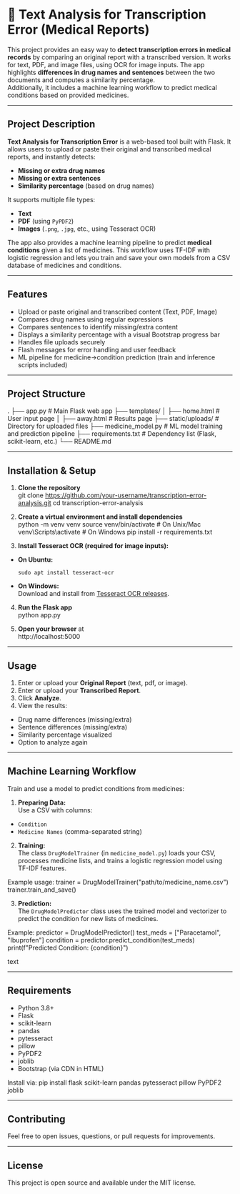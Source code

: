 # 📝 Text Analysis for Transcription Error (Medical Reports)

This project provides an easy way to **detect transcription errors in medical records** by comparing an original report with a transcribed version. It works for text, PDF, and image files, using OCR for image inputs. The app highlights **differences in drug names and sentences** between the two documents and computes a similarity percentage.  
Additionally, it includes a machine learning workflow to predict medical conditions based on provided medicines.

---

## Project Description

**Text Analysis for Transcription Error** is a web-based tool built with Flask. It allows users to upload or paste their original and transcribed medical reports, and instantly detects:

- **Missing or extra drug names**
- **Missing or extra sentences**
- **Similarity percentage** (based on drug names)

It supports multiple file types:
- **Text**
- **PDF** (using `PyPDF2`)
- **Images** (`.png`, `.jpg`, etc., using Tesseract OCR)

The app also provides a machine learning pipeline to predict **medical conditions** given a list of medicines. This workflow uses TF-IDF with logistic regression and lets you train and save your own models from a CSV database of medicines and conditions.

---

## Features

- Upload or paste original and transcribed content (Text, PDF, Image)
- Compares drug names using regular expressions
- Compares sentences to identify missing/extra content
- Displays a similarity percentage with a visual Bootstrap progress bar
- Handles file uploads securely
- Flash messages for error handling and user feedback
- ML pipeline for medicine→condition prediction (train and inference scripts included)

---

## Project Structure

.
├── app.py # Main Flask web app
├── templates/
│ ├── home.html # User input page
│ ├── away.html # Results page
├── static/uploads/ # Directory for uploaded files
├── medicine_model.py # ML model training and prediction pipeline
├── requirements.txt # Dependency list (Flask, scikit-learn, etc.)
└── README.md

---

## Installation & Setup

1. **Clone the repository**  
git clone https://github.com/your-username/transcription-error-analysis.git
cd transcription-error-analysis



2. **Create a virtual environment and install dependencies**  
python -m venv venv
source venv/bin/activate # On Unix/Mac
venv\Scripts\activate # On Windows
pip install -r requirements.txt



3. **Install Tesseract OCR (required for image inputs):**  
- **On Ubuntu:**  
  ```
  sudo apt install tesseract-ocr
  ```
- **On Windows:**  
  Download and install from [Tesseract OCR releases](https://github.com/tesseract-ocr/tesseract).

4. **Run the Flask app**  
python app.py



5. **Open your browser** at  
http://localhost:5000



---

## Usage

1. Enter or upload your **Original Report** (text, pdf, or image).
2. Enter or upload your **Transcribed Report**.
3. Click **Analyze**.
4. View the results:
- Drug name differences (missing/extra)
- Sentence differences (missing/extra)
- Similarity percentage visualized
- Option to analyze again

---

## Machine Learning Workflow

Train and use a model to predict conditions from medicines:

1. **Preparing Data:**  
Use a CSV with columns:  
- `Condition`  
- `Medicine Names` (comma-separated string)

2. **Training:**  
The class `DrugModelTrainer` (in `medicine_model.py`) loads your CSV, processes medicine lists, and trains a logistic regression model using TF-IDF features.

Example usage:
trainer = DrugModelTrainer("path/to/medicine_name.csv")
trainer.train_and_save()



3. **Prediction:**  
The `DrugModelPredictor` class uses the trained model and vectorizer to predict the condition for new lists of medicines.

Example:
predictor = DrugModelPredictor()
test_meds = ["Paracetamol", "Ibuprofen"]
condition = predictor.predict_condition(test_meds)
print(f"Predicted Condition: {condition}")

text

---

## Requirements

- Python 3.8+
- Flask
- scikit-learn
- pandas
- pytesseract
- pillow
- PyPDF2
- joblib
- Bootstrap (via CDN in HTML)

Install via:
pip install flask scikit-learn pandas pytesseract pillow PyPDF2 joblib



---

## Contributing

Feel free to open issues, questions, or pull requests for improvements.

---

## License

This project is open source and available under the MIT license.
